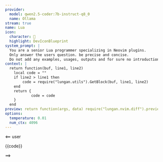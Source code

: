 ```yaml
---
provider:
  model: qwen2.5-coder:7b-instruct-q8_0
  name: Ollama
stream: true
name: Lua
icon:
  character: 󰢱
  highlight: DevIconBlueprint
system_prompt: |
  You are a senior Lua programmer specializing in Neovim plugins.
  Only answer the users question. be precise and concise.
  Do not add any examples, usages, outputs and for sure no introduction.
context: |
  return function(buf, line1, line2)
    local code = ""
    if line2 > line1 then
        code = require("lungan.utils").GetBlock(buf, line1, line2)
    end
    return {
            code = code
    }
  end
preview: return function(args, data) require("lungan.nvim.diff").preview(args, data) end
options:
  temperature: 0.01
  num_ctx: 4096
---
```


<== user

{{code}}

==>
